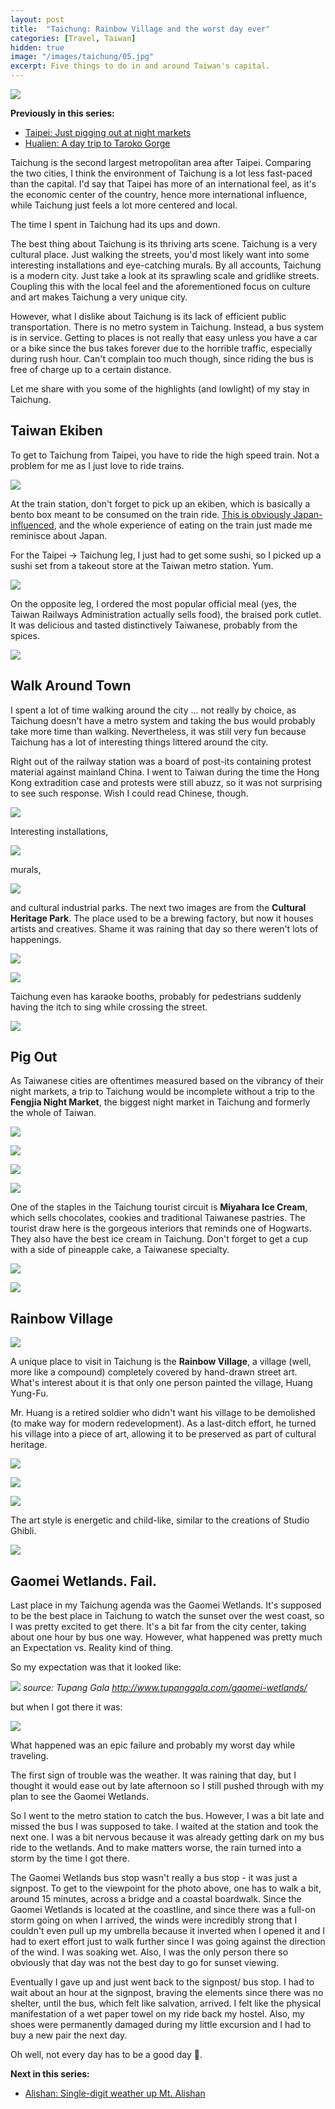 ```yaml
---
layout: post
title:  "Taichung: Rainbow Village and the worst day ever"
categories: [Travel, Taiwan]
hidden: true
image: "/images/taichung/05.jpg"
excerpt: Five things to do in and around Taiwan's capital.
---
```


![](/images/taichung/05.jpg)

**Previously in this series:**
* [Taipei: Just pigging out at night markets](https://piocalderon.github.io/taipei/)
* [Hualien: A day trip to Taroko Gorge](https://piocalderon.github.io/hualien/)

Taichung is the second largest metropolitan area after Taipei. Comparing the two cities, I think the environment of Taichung is a lot less fast-paced than the capital. I'd say that Taipei has more of an international feel, as it's the economic center of the country, hence more international influence, while Taichung just feels a lot more centered and local.

The time I spent in Taichung had its ups and down. 

The best thing about Taichung is its thriving arts scene. Taichung is a very cultural place. Just walking the streets, you'd most likely want into some interesting installations and eye-catching murals. By all accounts, Taichung is a modern city. Just take a look at its sprawling scale and gridlike streets. Coupling this with the local feel and the aforementioned focus on culture and art makes Taichung a very unique city.

However, what I dislike about Taichung is its lack of efficient public transportation. There is no metro system in Taichung. Instead, a bus system is in service. Getting to places is not really that easy unless you have a car or a bike since the bus takes forever due to the horrible traffic, especially during rush hour. Can't complain too much though, since riding the bus is free of charge up to a certain distance.

Let me share with you some of the highlights (and lowlight) of my stay in Taichung.

## Taiwan Ekiben

To get to Taichung from Taipei, you have to ride the high speed train. Not a problem for me as I just love to ride trains. 

![](/images/taichung/20.jpg)

At the train station, don't forget to pick up an ekiben, which is basically a bento box meant to be consumed on the train ride. [This is obviously Japan-influenced](https://www.eater.com/2019/3/6/18241749/bento-box-best-food-train-stations-taiwan), and the whole experience of eating on the train just made me reminisce about Japan. 

For the Taipei -> Taichung leg, I just had to get some sushi, so I picked up a sushi set from a takeout store at the Taiwan metro station. Yum.

![](/images/taichung/19.jpg)

On the opposite leg, I ordered the most popular official meal (yes, the Taiwan Railways Administration actually sells food), the braised pork cutlet. It was delicious and tasted distinctively Taiwanese, probably from the spices.

![](/images/taichung/15.jpg)

## Walk Around Town

I spent a lot of time walking around the city ... not really by choice, as Taichung doesn't have a metro system and taking the bus would probably take more time than walking. Nevertheless, it was still very fun because Taichung has a lot of interesting things littered around the city.

Right out of the railway station was a board of post-its containing protest material against mainland China. I went to Taiwan during the time the Hong Kong extradition case and protests were still abuzz, so it was not surprising to see such response. Wish I could read Chinese, though.

![](/images/taichung/01.jpg)

Interesting installations,

![](/images/taichung/21.jpg)

murals,

![](/images/taichung/03.jpg)

and cultural industrial parks. The next two images are from the **Cultural Heritage Park**. The place used to be a brewing factory, but now it houses artists and creatives. Shame it was raining that day so there weren't lots of happenings. 

![](/images/taichung/18.jpg)

![](/images/taichung/17.jpg)

Taichung even has karaoke booths, probably for pedestrians suddenly having the itch to sing while crossing the street.

![](/images/taichung/02.jpg)

## Pig Out

As Taiwanese cities are oftentimes measured based on the vibrancy of their night markets, a trip to Taichung would be incomplete without a trip to the **Fengjia Night Market**, the biggest night market in Taichung and formerly the whole of Taiwan.

![](/images/taichung/12.jpg)

![](/images/taichung/11.jpg)

![](/images/taichung/13.jpg)

![](/images/taichung/14.jpg)

One of the staples in the Taichung tourist circuit is **Miyahara Ice Cream**, which sells chocolates, cookies and traditional Taiwanese pastries. The tourist draw here is the gorgeous interiors that reminds one of Hogwarts. They also have the best ice cream in Taichung. Don't forget to get a cup with a side of pineapple cake, a Taiwanese specialty.

![](/images/taichung/16.jpg)

![](/images/taichung/10.jpg)

## Rainbow Village

![](/images/taichung/06.jpg)

A unique place to visit in Taichung is the **Rainbow Village**, a village (well, more like a compound) completely covered by hand-drawn street art. What's interest about it is that only one person painted the village, Huang Yung-Fu.

Mr. Huang is a retired soldier who didn't want his village to be demolished (to make way for modern redevelopment). As a last-ditch effort, he turned his village into a piece of art, allowing it to be preserved as part of cultural heritage.

![](/images/taichung/08.jpg)

![](/images/taichung/04.jpg)

![](/images/taichung/07.jpg)

The art style is energetic and child-like, similar to the creations of Studio Ghibli.

![](/images/taichung/05.jpg)


## Gaomei Wetlands. Fail.

Last place in my Taichung agenda was the Gaomei Wetlands. It's supposed to be the best place in Taichung to watch the sunset over the west coast, so I was pretty excited to get there. It's a bit far from the city center, taking about one hour by bus one way. However, what happened was pretty much an Expectation vs. Reality kind of thing. 

So my expectation was that it looked like:

![](http://www.tupanggala.com/wp-content/uploads/2019/04/Gaomei_00b.jpg)
*source: Tupang Gala http://www.tupanggala.com/gaomei-wetlands/*

but when I got there it was:

![](/images/taichung/09.jpg)

What happened was an epic failure and probably my worst day while traveling. 

The first sign of trouble was the weather. It was raining that day, but I thought it would ease out by late afternoon so I still pushed through with my plan to see the Gaomei Wetlands.

So I went to the metro station to catch the bus. However, I was a bit late and missed the bus I was supposed to take. I waited at the station and took the next one. I was a bit nervous because it was already getting dark on my bus ride to the wetlands. And to make matters worse, the rain turned into a storm by the time I got there.

The Gaomei Wetlands bus stop wasn't really a bus stop - it was just a signpost. To get to the viewpoint for the photo above, one has to walk a bit, around 15 minutes, across a bridge and a coastal boardwalk. Since the Gaomei Wetlands is located at the coastline, and since there was a full-on storm going on when I arrived, the winds were incredibly strong that I couldn't even pull up my umbrella because it inverted when I opened it and I had to exert effort just to walk further since I was going against the direction of the wind. I was soaking wet. Also, I was the only person there so obviously that day was not the best day to go for sunset viewing.

Eventually I gave up and just went back to the signpost/ bus stop. I had to wait about an hour at the signpost, braving the elements since there was no shelter, until the bus, which felt like salvation, arrived. I felt like the physical manifestation of a wet paper towel on my ride back my hostel. Also, my shoes were permanently damaged during my little excursion and I had to buy a new pair the next day.

Oh well, not every day has to be a good day 🤷.

**Next in this series:**
* [Alishan: Single-digit weather up Mt. Alishan](https://piocalderon.github.io/alishan/)
